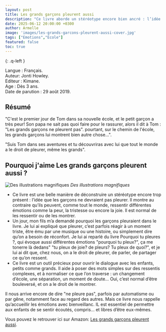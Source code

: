```yaml
---
layout: post
title: Les grands garçons pleurent aussi
description: "Ce livre aborde un stéréotype encore bien ancré : l’idée que les garçons ne devraient pas pleurer. Il rappelle avec douceur qu’un grand garçon peut ressentir différentes émotions comme la peur, la tristesse, la joie. C’est tout à fait normal de pleurer. Un message important que j’ai à cœur de transmettre à mes garçons."
date: 2025-06-12 20:00:00 +0300
author: Armelle
image: 'images/les-grands-garcons-pleurent-aussi-cover.jpg'
tags: ["Emotions","Ecole"]
featured: false
toc: true
---
```


{: .q-left }

Langue : Français.                    
Auteur:  Jonti Howley.  
Editeur : Kimane.              
Age : Dès 3 ans.                    
Date de parution : 29 août 2019.     

## Résumé

"C'est le premier jour de Tom dans sa nouvelle école, et le petit garçon a très peur! Son papa ne sait pas quoi faire pour le rassurer, alors il dit à Tom : "Les grands garçons ne pleurent pas". pourtant, sur le chemin de l'école, les grands garçons lui montrent bien autre chose...".

"Suis Tom dans ses aventures et tu découvriras avec lui que tout le monde a le droit de pleurer, même les grands".

## Pourquoi j'aime Les grands garçons pleurent aussi ?

![Des illustrations magnifiques](images/les-grands-garçons-pleurent-aussi-int.jpg)
*Des illustrations magnifiques*
- Ce livre est une belle manière de déconstruire un stéréotype encore trop présent : l’idée que les garçons ne devraient pas pleurer. Il montre au contraire qu’ils peuvent, comme tout le monde, ressentir différentes émotions comme la peur, la tristesse ou encore la joie. Il est normal de les ressentir ou de les montrer.
- Un jour, mon fils m’a demandé pourquoi les garçons pleuraient dans le livre. Je lui ai expliqué que pleurer, c’est parfois réagir à un moment triste, être ému par une musique ou une histoire, ou simplement dire qu’on a besoin de réconfort. Je lui ai reparlé du livre Pourquoi tu pleures ?, qui évoque aussi différentes émotions "pourquoi tu pleux?", ça me tonerre là dedans" "tu pleux de joie? de pleurs? Tu pleux de quoi?", et je lui ai dit que, chez nous, on a le droit de pleurer, de parler, de partager ce qu’on ressent.
- Ce livre est un outil précieux pour ouvrir le dialogue avec les enfants, petits comme grands. Il aide à poser des mots simples sur des ressentis complexes, et à normaliser ce que l’on traverse : un changement d’école, une séparation, un moment de doute… Oui, c’est normal d’être bouleversé, et on a le droit de le montrer.

Il nous arrive encore de dire "ne pleure pas", parfois par automatisme ou par gêne, notamment face au regard des autres. Mais ce livre nous rappelle qu’accueillir les émotions avec bienveillanc. IL est essentiel de permettre aux enfants de se sentir écoutés, compris… et libres d’être eux-mêmes.

Vous pouvez le retrouver ici sur Amazon: [Les grands garçons pleurent aussi](https://amzn.to/3IpOMUe). 